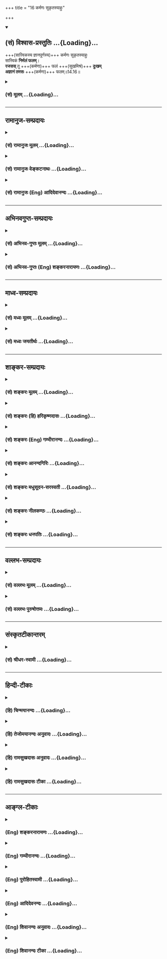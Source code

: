 +++
title = "16 कर्मणः सुकृतस्याहुः"

+++
<div class="js_include" newlevelforh1="2" title="(सं) विश्वास-प्रस्तुतिः" unfilled url="/mahAbhAratam/vyAsaH/shlokashaH/06-bhIShma-parva/03-bhagavad-gItA-parva/saMskRtam/vishvAsa-prastutiH/14_guNa-traya-vibhAga-y/16_karmaNaH_sukRtasy.md">
<details open><summary><h2>(सं) विश्वास-प्रस्तुतिः ...{Loading}...</h2></summary>

+++(सात्त्विकस्य ज्ञानपूर्णस्य)+++ कर्मणः सुकृतस्याहुः  
सात्त्विकं **निर्मलं फलम्**।  
**रजसस्** तु +++(कर्मणा)+++ फलं +++(सुखमिश्रं)+++ **दुःखम्**  
**अज्ञानं तमसः** +++(कर्मणा)+++ फलम्॥14.16॥
</details>
</div>
<div class="js_include collapsed" newlevelforh1="3" title="(सं) मूलम्" unfilled url="/mahAbhAratam/vyAsaH/shlokashaH/06-bhIShma-parva/03-bhagavad-gItA-parva/saMskRtam/mUlam/14_guNa-traya-vibhAga-y/16_karmaNaH_sukRtasy.md">
<details><summary><h3>(सं) मूलम् ...{Loading}...</h3></summary>

कर्मणः सुकृतस्याहुः सात्त्विकं निर्मलं फलम्।  
रजसस्तु फलं दुःखमज्ञानं तमसः फलम्।।14.16।।
</details>
</div>


_________________
## रामानुज-सम्प्रदायः
<div class="js_include collapsed" newlevelforh1="3" title="(सं) रामानुजः मूलम्" unfilled url="/mahAbhAratam/vyAsaH/shlokashaH/06-bhIShma-parva/03-bhagavad-gItA-parva/saMskRtam/rAmAnujaH/mUlam/14_guNa-traya-vibhAga-y/16_karmaNaH_sukRtasy.md">
<details><summary><h3>(सं) रामानुजः मूलम् ...{Loading}...</h3></summary>

।।14.16।।  
एवं सत्त्ववृद्धौ मरणम् उपगम्य  
आत्मविदां कुले जातेन  
अनुष्ठितस्य **सुकृतस्य** फलाभिसन्धि-रहितस्य+++(5)+++ मदाराधन-रूपस्य **कर्मणः फलं**  
पुनः अपि ततः अधिकसत्त्वजनितं **निर्मलं** दुःखगन्धरहितं भवति;  
इति आहुः सत्त्वगुणपरिणामविदः। 

अन्त्यकालप्रवृद्धस्य **रजसः तु फलं** फल-साधन-कर्म-सङ्गिकुले+++(5)+++ जन्म;  
फलाभिसन्धि-पूर्वक-कर्मारम्भ--तत्-फलानुभव-पुनर्-जन्म--रजो-वृद्धि-फलाभिसन्धि-पूर्वक-कर्मारम्भ--परम्परा-रूपं  
सांसारिकं दुख-प्रायम् एव  
इति आहुः तद्-गुणयाथात्म्यविदः।

**अज्ञानं तमसः फलम्**  
एवम् अन्तकालप्रवृद्धस्य तमसः फलम् अज्ञान-परम्परारूपम्।  


</details>
</div>
<div class="js_include collapsed" newlevelforh1="3" title="(सं) रामानुजः वेङ्कटनाथः" unfilled url="/mahAbhAratam/vyAsaH/shlokashaH/06-bhIShma-parva/03-bhagavad-gItA-parva/saMskRtam/rAmAnujaH/venkaTanAthaH/14_guNa-traya-vibhAga-y/16_karmaNaH_sukRtasy.md">
<details><summary><h3>(सं) रामानुजः वेङ्कटनाथः ...{Loading}...</h3></summary>

  
  
।।14.16।। No commentary.

</details>
</div>
<div class="js_include collapsed" newlevelforh1="3" title="(सं) रामानुजः (Eng) आदिदेवानन्दः" unfilled url="/mahAbhAratam/vyAsaH/shlokashaH/06-bhIShma-parva/03-bhagavad-gItA-parva/saMskRtam/rAmAnujaH/english/AdidevAnandaH/14_guNa-traya-vibhAga-y/16_karmaNaH_sukRtasy.md">
<details><summary><h3>(सं) रामानुजः (Eng) आदिदेवानन्दः ...{Loading}...</h3></summary>

14.16 Thus, the 'fruit of a good deed,' namely, disinterested work in the form of My worship, performed by one who dies when Sattva prevails -
is birth in the family of those who know the self. There he acires more Sattva than before and the self becomes more pure, namely, devoid of the slightest vestige of suffering. So say those who know about the development of Sattva. But the 'fruit of Rajas,' dominating at the time of death, is 'suffering in Samsara.' In consists in successive births in families attached to actions for the sake of fruits. Rirth of this type increases Rajas further, resulting in actions for gaining their fruits.
So say those who know about the developments of this Guna. 'Ignorance'
is the result of Tamas. The fruit of Tamas dominating at the time of death, is successive conditions of ignorance. What are the results derived from Sattva etc.; To this, He answers:

</details>
</div>


_________________
## अभिनवगुप्त-सम्प्रदायः
<div class="js_include collapsed" newlevelforh1="3" title="(सं) अभिनव-गुप्तः मूलम्" unfilled url="/mahAbhAratam/vyAsaH/shlokashaH/06-bhIShma-parva/03-bhagavad-gItA-parva/saMskRtam/abhinava-guptaH/mUlam/14_guNa-traya-vibhAga-y/16_karmaNaH_sukRtasy.md">
<details><summary><h3>(सं) अभिनव-गुप्तः मूलम् ...{Loading}...</h3></summary>

।।14.16 -- 14.20।। कर्मण इत्यादि अश्नुते इत्यन्तम्। अत्र केचिदसंबद्धाः
श्लोकाः कल्पिताः; पुनरुक्तत्वात् ( पुनरुक्तार्थत्वात्) ते त्याज्या एव।
एतद्गुणातीतवृत्तिस्तु +++(N गुणातीतश्रुतिस्तु)+++ मोक्षायैव कल्पते।

</details>
</div>
<div class="js_include collapsed" newlevelforh1="3" title="(सं) अभिनव-गुप्तः (Eng) शङ्करनारायणः" unfilled url="/mahAbhAratam/vyAsaH/shlokashaH/06-bhIShma-parva/03-bhagavad-gItA-parva/saMskRtam/abhinava-guptaH/english/shankaranArAyaNaH/14_guNa-traya-vibhAga-y/16_karmaNaH_sukRtasy.md">
<details><summary><h3>(सं) अभिनव-गुप्तः (Eng) शङ्करनारायणः ...{Loading}...</h3></summary>

14.16 See Comment under 14.20

</details>
</div>


_________________
## माध्व-सम्प्रदायः
<div class="js_include collapsed" newlevelforh1="3" title="(सं) मध्वः मूलम्" unfilled url="/mahAbhAratam/vyAsaH/shlokashaH/06-bhIShma-parva/03-bhagavad-gItA-parva/saMskRtam/madhvaH/mUlam/14_guNa-traya-vibhAga-y/16_karmaNaH_sukRtasy.md">
<details><summary><h3>(सं) मध्वः मूलम् ...{Loading}...</h3></summary>

।।14.16।। रजसस्तु फलं दुःखमित्यल्पसुखं दुःखम्। तथा हि शार्कराक्षशाखायाम्
-- रजसो ह्येव जायते मात्रया सुखं दुःखं तस्मात्तान्सुखिनो दुःखिन
इत्याचक्षते इति। अन्यथा दुःखस्यातिकष्टत्वात्तमोधिकत्वं रजसो न स्यात्।

</details>
</div>
<div class="js_include collapsed" newlevelforh1="3" title="(सं) मध्वः जयतीर्थः" unfilled url="/mahAbhAratam/vyAsaH/shlokashaH/06-bhIShma-parva/03-bhagavad-gItA-parva/saMskRtam/madhvaH/jayatIrthaH/14_guNa-traya-vibhAga-y/16_karmaNaH_sukRtasy.md">
<details><summary><h3>(सं) मध्वः जयतीर्थः ...{Loading}...</h3></summary>

।।14.16।। दुःखशब्दः केवलदुःखवाचीत्यन्यथाप्रतीतिनिरासायाह **रजस** इति।
दुःखशब्देनोच्यत इति शेषः। तत्कथं इत्यत उक्तम् **अल्पे**ति।
अल्पत्वात्सुखस्याविवक्षेति भावः। कुतः इत्यत आह -- **तथा ही**ति। रजस इति
पञ्चमी। मात्रयेति सुखविशेषणम्। स्तोकात्मकं सुखं दुःखं चेत्यर्थः। तान्
राजसकर्मिणः। केवलदुःखार्थाङ्गीकारे बाधकं चाह -- **अन्यथे**ति।
**अतिकष्टत्वा**त् ज्ञानादपि कष्टत्वात्। तत्फलकस्य रजसः। तथा चमध्ये
तिष्ठन्ति राजसाः ৷৷. अधो गच्छिन्ति तामसाः। \[14।18\] इत्याद्ययुक्तं
स्यादिति भावः।

</details>
</div>


_________________
## शाङ्कर-सम्प्रदायः
<div class="js_include collapsed" newlevelforh1="3" title="(सं) शङ्करः मूलम्" unfilled url="/mahAbhAratam/vyAsaH/shlokashaH/06-bhIShma-parva/03-bhagavad-gItA-parva/saMskRtam/shankaraH/mUlam/14_guNa-traya-vibhAga-y/16_karmaNaH_sukRtasy.md">
<details><summary><h3>(सं) शङ्करः मूलम् ...{Loading}...</h3></summary>

।।14.16।। --,**कर्मणः सुकृतस्य** सात्त्विकस्य इत्यर्थः; **आहुः** शिष्टाः
**सात्त्विकम्** एव **निर्मलं फलम्** इति। **रजसस्तु फलं दुःखं** राजसस्य
कर्मणः इत्यर्थः; कर्माधिकारात् फलम् अपि दुःखम् एव; कारणानुरूप्यात्
राजसमेव। तथा **अज्ञानं तमसः** तामसस्य कर्मणः अधर्मस्य पूर्ववत्।। किं च
गुणेभ्यो भवति --,

</details>
</div>
<div class="js_include collapsed" newlevelforh1="3" title="(सं) शङ्करः (हि) हरिकृष्णदासः" unfilled url="/mahAbhAratam/vyAsaH/shlokashaH/06-bhIShma-parva/03-bhagavad-gItA-parva/saMskRtam/shankaraH/hindI/harikRShNadAsaH/14_guNa-traya-vibhAga-y/16_karmaNaH_sukRtasy.md">
<details><summary><h3>(सं) शङ्करः (हि) हरिकृष्णदासः ...{Loading}...</h3></summary>

।।14.16।। पहले कहे हुए श्लोकोंके अर्थका ही सार कहा जाता है --, श्रेष्ठ
पुरुषोंने शुभ कर्मका; अर्थात् सात्त्विक कर्मका फल सात्त्विक और निर्मल ही
बतलाया है; तथा राजस कर्मका फल दुःख बतलाया है; अर्थात् कर्माधिकारसे राजस
कर्मका फल भी अपने कारणके अनुसार दुःखरूप राजस ही होता है ( ऐसा कहा है )
और वैसे ही; तामसरूप अधर्मका -- पापकर्मका फल अज्ञान बतलाया है।

</details>
</div>
<div class="js_include collapsed" newlevelforh1="3" title="(सं) शङ्करः (Eng) गम्भीरानन्दः" unfilled url="/mahAbhAratam/vyAsaH/shlokashaH/06-bhIShma-parva/03-bhagavad-gItA-parva/saMskRtam/shankaraH/english/gambhIrAnandaH/14_guNa-traya-vibhAga-y/16_karmaNaH_sukRtasy.md">
<details><summary><h3>(सं) शङ्करः (Eng) गम्भीरानन्दः ...{Loading}...</h3></summary>

14.16 Ahuh, they, the wise persons, say; that phalam, the result;
sukrtasya, of good; karmanah, work, i.e. acts having the sattva ality;
is verily nirmalam, pure; and is sattvikam, born of sattva. Tu, but;
phalam, the result; rajasah, of rajas, i.e. of acts that have the alitty
of rajas-for the topic relates to actions; is duhkham, sorrow. In
accordance with its cause, the result too is indeed sorrow, a product of
rajas. So also ajnanam, ignorance; is, as before, (the result) tamasah,
of tamas, of unrighteous acts that have the ality of tamas. What else
results from the alities;

</details>
</div>
<div class="js_include collapsed" newlevelforh1="3" title="(सं) शङ्करः आनन्दगिरिः" unfilled url="/mahAbhAratam/vyAsaH/shlokashaH/06-bhIShma-parva/03-bhagavad-gItA-parva/saMskRtam/shankaraH/AnandagiriH/14_guNa-traya-vibhAga-y/16_karmaNaH_sukRtasy.md">
<details><summary><h3>(सं) शङ्करः आनन्दगिरिः ...{Loading}...</h3></summary>

।।14.16।। भावानां फलमुक्त्वा सात्त्विकादीनां कर्मणां फलमाह --
**अतीतेति।** सुकृतस्य शोभनस्य कृतस्य पुण्यस्येत्यर्थः।
सात्त्विकस्याशुद्धिरहितस्येति यावत्। सात्त्विकं सत्त्वेन निर्वृत्तं
निर्मलं रजस्तमःसमुद्भवान्मलान्निष्क्रान्तम्। रजश्शब्दस्य राजसे कर्मणि
कुतो वृत्तिस्तत्राह -- **कर्मेति।** दुःखमेव दुःखबहुलं सुखमेवेत्यर्थः।
कथमित्थं व्याख्यायते तत्राह -- **कारणेति।** पापमिश्रस्य पुण्यस्य
रजोनिमित्तस्य कारणत्वात्तदनुरोधात्फलमपि रजोनिमित्तं यथोक्तं
युक्तमित्यर्थः। अज्ञानमविवेकप्रायं दुःखं तामसाधर्मफलमित्याह --
**तथेति।**

</details>
</div>
<div class="js_include collapsed" newlevelforh1="3" title="(सं) शङ्करः मधुसूदन-सरस्वती" unfilled url="/mahAbhAratam/vyAsaH/shlokashaH/06-bhIShma-parva/03-bhagavad-gItA-parva/saMskRtam/shankaraH/madhusUdana-sarasvatI/14_guNa-traya-vibhAga-y/16_karmaNaH_sukRtasy.md">
<details><summary><h3>(सं) शङ्करः मधुसूदन-सरस्वती ...{Loading}...</h3></summary>

।।14.16।। इदानीं स्वानुरूपकर्मद्वारा सत्त्वादीनां विचित्रफलतां
संक्षिप्याह -- सुकृतस्य सात्त्विकस्य कर्मणो धर्मस्य सात्त्विकं सत्त्वेन
निर्वृत्तं निर्मलं रजस्तमोमलामिश्रितं सुखं फलमाहुः परमर्षयः। रजसो
राजसस्य तु कर्मणः पापमिश्रस्य पुण्यस्य फलं राजसं दुःखं दुःखबहुलमल्पसुखं।
कारणानुरूप्यात्कार्यस्य। अज्ञानमविवेकप्रायं दुःखं तामसं तमसस्तामसस्य
कर्मणोऽधर्मस्य फलमाहुरित्यनुषज्यते। सात्त्विकादिकर्मलक्षणं चनियतं
सङ्गरहितम् इत्यादिनाष्टादशे वक्ष्यति। अत्र रजस्तमःशब्दौ तत्कार्ये कर्मणि
प्रयुक्तौ कार्यकरणयोरभेदोपचारातगोभिः श्रीणीत मत्सरम् इत्यत्र यथा
गोशब्दस्तत्प्रभवे पयसि; यथावाधान्यमसि धिनुहि देवान् इत्यत्र
धान्यशब्दस्तत्प्रभवे तण्डुले; तत्र पयस्तण्डुलयोरिवात्रापि कर्मणः
प्रकृतत्वात्।

</details>
</div>
<div class="js_include collapsed" newlevelforh1="3" title="(सं) शङ्करः नीलकण्ठः" unfilled url="/mahAbhAratam/vyAsaH/shlokashaH/06-bhIShma-parva/03-bhagavad-gItA-parva/saMskRtam/shankaraH/nIlakaNThaH/14_guNa-traya-vibhAga-y/16_karmaNaH_sukRtasy.md">
<details><summary><h3>(सं) शङ्करः नीलकण्ठः ...{Loading}...</h3></summary>

।।14.16।। सुकृतस्य सात्त्विकस्य कर्मणः फलं निर्मलं दुःखाज्ञानमलशून्यं
सात्त्विकं ज्ञानवैराग्यादिकम्। रजसो राजसस्य कर्मणः फलं दुःखम्।
तमसस्तामसस्य कर्मणः फलं अज्ञानम्। सात्विकादिकर्मलक्षणं चनियतं सङ्गरहितम्
इत्यादिनाऽष्टादशे वक्ष्यति।

</details>
</div>
<div class="js_include collapsed" newlevelforh1="3" title="(सं) शङ्करः धनपतिः" unfilled url="/mahAbhAratam/vyAsaH/shlokashaH/06-bhIShma-parva/03-bhagavad-gItA-parva/saMskRtam/shankaraH/dhanapatiH/14_guNa-traya-vibhAga-y/16_karmaNaH_sukRtasy.md">
<details><summary><h3>(सं) शङ्करः धनपतिः ...{Loading}...</h3></summary>

।।14.16।। अतीतश्लोकयोः सत्त्वादीनां स्वानुरुपकर्मद्वारेण
विचित्रफलहेतुत्वस्य प्रतिपादकयोरर्थं संक्षिप्याह। कर्मणः सुकृतस्य
पुण्यस्य सात्त्विकस्य सत्त्वकार्यस्याशुद्धिरहितस्येत्यर्थः। सात्त्विकं
सत्त्वेन निर्वृत्तमेव निर्मलं रजस्तमःसंक्षिप्याह। कर्मणः सुकृतस्य
पुण्यस्य सात्त्विकस्य सत्त्वकार्यस्याशुद्धिरहितस्येत्यर्थः। सात्त्विकं
सत्त्वेन निर्वृत्तमेव निर्मलं रजस्तमःसमुद्भवान्मलाद्रहितं स्वर्गलोकादिषु
भोग्यं सुखं फलमाहुः शिष्टाः। रजसस्तु राजसस्य कर्मण इत्यर्थः। कर्मण इति
प्रकान्तत्वात् मर्त्यलोके भुज्यमानं कारणानुरुपं राजसं दुःखमेव आहुः। तथा
तमसस्तामसस्य कर्मणोऽधर्मस्य पश्वादियोनिषु परिदृश्यमानमज्ञानं फलमाहुः।

</details>
</div>


_________________
## वल्लभ-सम्प्रदायः
<div class="js_include collapsed" newlevelforh1="3" title="(सं) वल्लभः मूलम्" unfilled url="/mahAbhAratam/vyAsaH/shlokashaH/06-bhIShma-parva/03-bhagavad-gItA-parva/saMskRtam/vallabhaH/mUlam/14_guNa-traya-vibhAga-y/16_karmaNaH_sukRtasy.md">
<details><summary><h3>(सं) वल्लभः मूलम् ...{Loading}...</h3></summary>

।।14.16।। अमरणसमये इह तु फलं सुकृतस्य सत्त्वेन कृतस्य कर्मणः पुण्यरूपस्य
निर्मलं भवति दुःखगन्धरहितं अज्ञानादिगन्धरहितं च। रजसस्तु दुःखमज्ञानं
तमसः कर्मणः फलं येन च पुनः पुनर्जन्ममरणपर्यावर्त्तेऽपि विवेकाभाव एव
भवति। यद्यपिरजः कर्मणि \[14।9\] इति वाक्यात्कर्ममात्रसम्बन्धो राजस एव
तथापि मतान्तररीत्याऽऽह -- कर्मणः सुकृतस्येति। सर्वमेव हि गौणम्। सत्त्वेन
कृतस्य कर्मणः सात्त्विकस्य सुकृतपदवाच्यस्य फलमपि सात्त्विकं निर्मलं
प्रकाशबहुलं भवति; सुखं चेत्याहुः कापिलाः।

</details>
</div>
<div class="js_include collapsed" newlevelforh1="3" title="(सं) वल्लभः पुरुषोत्तमः" unfilled url="/mahAbhAratam/vyAsaH/shlokashaH/06-bhIShma-parva/03-bhagavad-gItA-parva/saMskRtam/vallabhaH/puruShottamaH/14_guNa-traya-vibhAga-y/16_karmaNaH_sukRtasy.md">
<details><summary><h3>(सं) वल्लभः पुरुषोत्तमः ...{Loading}...</h3></summary>

  
  
।।14.16।। तथाजातानां किं फलं इत्यत आह -- कर्मण इति। सुकृतस्य सुष्ठु
भगवदाज्ञया भगवत्तोषहेतुत्वेन कृतस्य सात्त्विकस्य कर्मणः सात्त्विकं
विष्णुप्रसादात्मकं निर्मलं दोषरहितं फलमाहुः व्यासकपिलादय इत्यर्थः। तु
पुनः रजसो राजसकर्मणो दुःखं संसारात्मकं फलमाहुः। तथा तमसः कर्मणोऽज्ञानं
भगवद्वैमुख्यात्मकं फलमाहुः। कर्मस्वरूपं चाऽग्रेऽष्टादशे \[श्लो.2325\]
वक्ष्यति।  
  

</details>
</div>


_________________
## संस्कृतटीकान्तरम्
<div class="js_include collapsed" newlevelforh1="3" title="(सं) श्रीधर-स्वामी" unfilled url="/mahAbhAratam/vyAsaH/shlokashaH/06-bhIShma-parva/03-bhagavad-gItA-parva/saMskRtam/shrIdhara-svAmI/14_guNa-traya-vibhAga-y/16_karmaNaH_sukRtasy.md">
<details><summary><h3>(सं) श्रीधर-स्वामी ...{Loading}...</h3></summary>

।।14.16।। इदानीं सत्त्वादीनां स्वानुरूपकर्मद्वारेण विचित्रफलहेतुत्वमाह
**-- कर्मण इति**। सुकृतस्य सात्त्विककर्मणः सात्त्विकं सत्त्वप्रधानं
निर्मलं प्रकाशबहुलं सुखं फलमाहुः कपिलादयः। रजस इति राजसस्य कर्मण
इत्यर्थः। कर्मफलकथनस्य प्राकृतत्वात्तस्य दुःखं फलमाहुः। तमस इति तामसस्य
कर्मण इत्यर्थः। तस्याज्ञानं मूढत्वं फलमाहुः। सात्त्विकादिकर्मलक्षणं
चनियतं सङ्गरहितं इत्यादिनाऽष्टादशे वक्ष्यति।

</details>
</div>


_________________
## हिन्दी-टीकाः
<div class="js_include collapsed" newlevelforh1="3" title="(हि) चिन्मयानन्दः" unfilled url="/mahAbhAratam/vyAsaH/shlokashaH/06-bhIShma-parva/03-bhagavad-gItA-parva/hindI/chinmayAnandaH/14_guNa-traya-vibhAga-y/16_karmaNaH_sukRtasy.md">
<details><summary><h3>(हि) चिन्मयानन्दः ...{Loading}...</h3></summary>

।।14.16।। इस श्लोक में संभाषण कुशल भगवान् श्रीकृष्ण पूर्व के श्लोकों में
कथित विषय को ही साररूप से वर्णन करते हैं। प्रत्येक गुण के प्रवृद्ध होने
पर जो फल प्राप्त होते हैं उनका निर्देश यहाँ एक ही स्थान पर किया गया
है। शुभ कर्मों का फल सात्विक और निर्मल कहा गया है। सावधानीपूर्वक अध्ययन
करने पर हमें ज्ञात होगा कि अन्तकरण का विचार ही समस्त कर्मों का जनक है
विचार बोये गये बीज हैं; तो कर्म हैं अर्जित की गयी उपज। घासपात के बीजों
से मात्र घास ही उत्पन्न होगी वैसे ही अशुभ संकल्पों से अशुभ कर्म ही
होंगे। बाह्य जगत् में व्यक्त हुए ये अशुभ कर्म दुष्प्रवृत्तियों का
संवर्धन करते हैं और इस प्रकार मन के विक्षेप शतगुणित हो जाते हैं। यदि कोई
पुरुष सेवा और भक्ति; स्नेह और दया; क्षमा और करुणा का शान्त; सन्तुष्ट;
प्रसन्न और पवित्र जीवन जीता है; तो निश्चय ही ऐसा जीवन उसके सात्विक
स्वभाव का ही परिचायक है। यह तथ्य जैसे सिद्धान्तत सत्य है वैसे ही लौकिक
अनुभव के द्वारा भी सिद्ध होता है। ऐसे आदर्श जीवन जीने वाले पुरुष को
अवश्य ही अन्तकरण की शुद्धि प्राप्त होती है। यहाँ यह प्रश्न सम्भव हो सकता
है कि यदि वर्तमान जीवन में कोई व्यक्ति अत्यन्त अधपतित है; तो किस प्रकार
वह अपना उद्धार प्रारम्भ कर सकता है। यदि कर्म विचारों की अभिव्यक्ति हैं;
और अन्तकरण में स्थित विचारों का स्वरूप अशुभ है; तो ऐसे व्यक्ति के
विचारों के आमूल परिवर्तन की अपेक्षा हम कैसे कर सकते हैं विश्व के सभी
धर्मों में अपनी विधि और निषेध की भाषा में इस प्रश्न का उत्तर एक मत से
यही दिया गया है कि सत्य के साधकों; भगवान् के भक्तों और संस्कृति के
समुपासकों को सदाचार और नैतिकता का आदर्श जीवन जीने का प्रयत्न करना चाहिए।
वैचारिक परिवर्तन का यह प्रथम चरण है। इसमें कोई सन्देह नहीं कि मन को
अनुशासित करना और विचारों के स्वरूप को परिवर्तित करना सरल कार्य नहीं है
किन्तु कर्मों के प्रकार को परिवर्तित करना और अपने बाह्य आचरण और व्यवहार
को संयमित करना अपेक्षाकृत सरल कार्य है। इसलिए; सदाचार और अनुशासित
व्यवहार आत्मोत्थान की महान् योजना के प्रारम्भिक चरण माने गये हैं। सदाचार
के पालन से शनैशनै सद्विचारों का निर्माण भी प्रारम्भ हो जाता है। यही कारण
है कि सभी राष्ट्रों की संस्कृतियों में बालकों से कुछ नियमों के पालन का
आग्रह किया जाता है; जैसे श्रेष्ठजनों का आदर; आज्ञाओं का पालन; असत्य का
त्याग; शास्त्रों का स्वाध्याय; शिक्षा; स्वच्छता आदि। जब बालक से इन
नियमों का पालन करने को कहा जाता है; तब सम्भवत उन्हें ये सब नियम क्रूर
नियम प्रतीत होते हैं; जिनका पालन करते हुए उन्हें जीने के लिए बाध्य किया
जाता है। तथापि; दीर्घकाल की अवधि में अनजाने ही ये नियम बालकों के विचारों
को अनुशासित करते हैं। सदाचार से मन सात्विक और निर्मल बन जाता है। इससे
प्राप्त होने वाले फल; मनप्रसाद; न्यूनतम विक्षेप; चित्त की एकाग्रता;
श्रद्धा; भक्ति; जिज्ञासा इत्यादि है। विकार और विक्षेप ये मन की
अशुद्धियां हैं; जो अशुभ कर्मों से और अधिक प्रवृद्ध होती हैं। सत्कर्म
अपने स्वभाव से ही मनोद्वेगों को नष्ट करके मन को शान्त और प्रसन्न करते
हैं। रजोगुण का फल दुख और तमोगुण का फल अज्ञान है। पूर्वोक्त विवेचन के
प्रकाश में भगवान् के इस कथन को समझना कठिन नहीं है। सत्त्व; रज और तम इन
तीन गुणों का लक्षण क्रमश विवेक; विक्षेप और आवरण है। अत साधक का अधिक से
अधिक प्रयत्न सत्वगुण में स्थिति की प्राप्ति के लिए होना चाहिए क्योंकि
सक्रिय शान्ति की स्थिति ही सत्त्व है; जो मनुष्य के आन्तरिक जीवन का
रचनात्मक क्षण होता है। इन गुणों से क्या उत्पन्न होता है सुनो

</details>
</div>
<div class="js_include collapsed" newlevelforh1="3" title="(हि) तेजोमयानन्दः अनुवादः" unfilled url="/mahAbhAratam/vyAsaH/shlokashaH/06-bhIShma-parva/03-bhagavad-gItA-parva/hindI/tejomayAnandaH/anuvAdaH/14_guNa-traya-vibhAga-y/16_karmaNaH_sukRtasy.md">
<details><summary><h3>(हि) तेजोमयानन्दः अनुवादः ...{Loading}...</h3></summary>

।।14.16।। शुभ कर्म का फल सात्विक और निर्मल कहा गया है; रजोगुण का फल दु;ख
और तमोगुण का फल अज्ञान है।।

</details>
</div>
<div class="js_include collapsed" newlevelforh1="3" title="(हि) रामसुखदासः अनुवादः" unfilled url="/mahAbhAratam/vyAsaH/shlokashaH/06-bhIShma-parva/03-bhagavad-gItA-parva/hindI/rAmasukhadAsaH/anuvAdaH/14_guNa-traya-vibhAga-y/16_karmaNaH_sukRtasy.md">
<details><summary><h3>(हि) रामसुखदासः अनुवादः ...{Loading}...</h3></summary>

।।14.16।। (विवेकी पुरुषोंने) शुभ-कर्मका तो सात्त्विक निर्मल फल कहा है,
राजस कर्मका फल दुःख कहा है और तामस कर्मका फल अज्ञान (मूढ़ता) कहा है।

</details>
</div>
<div class="js_include collapsed" newlevelforh1="3" title="(हि) रामसुखदासः टीका" unfilled url="/mahAbhAratam/vyAsaH/shlokashaH/06-bhIShma-parva/03-bhagavad-gItA-parva/hindI/rAmasukhadAsaH/TIkA/14_guNa-traya-vibhAga-y/16_karmaNaH_sukRtasy.md">
<details><summary><h3>(हि) रामसुखदासः टीका ...{Loading}...</h3></summary>

।।14.16।।***व्याख्या --***  \[वास्तवमें कर्म न सात्त्विक होते हैं; न
राजस होते हैं और न तामस ही होते हैं। सभी कर्म क्रियामात्र ही होते हैं।
वास्तवमें उन कर्मोंको करनेवाला कर्ता ही सात्त्विक; राजस और तामस होता है।
सात्त्विक कर्ताके द्वारा किया हुआ कर्म सात्त्विक; राजस कर्ताके द्वारा
किया हुआ कर्म राजस और तामस कर्ताके द्वारा किया हुआ कर्म तामस कहा जाता
है। \]**कर्मणः सुकृतस्याहुः सात्त्विकं निर्मलं फलम् --** सत्त्वगुणका
स्वरूप निर्मल; स्वच्छ; निर्विकार है। अतः सत्त्वगुणवाला कर्ता जो कर्म
करेगा; वह कर्म सात्त्विक ही होगा क्योंकि कर्म कर्ताका ही रूप होता है। इस
सात्त्विक कर्मके फलरूपमें जो परिस्थिति बनेगी; वह भी वैसे ही शुद्ध;
निर्मल; सुखदायी होगी। फलेच्छारहित होकर कर्म करनेपर भी जबतक सत्त्वगुणके
साथ कर्ताका सम्बन्ध रहता है; तबतक उसकी,सात्त्विक कर्ता संज्ञा होती है और
तभीतक उसके कर्मोंका फल बनता है। परन्तु जब गुणोंसे सर्वथा सम्बन्धविच्छेद
हो जाता है; तब उसकी सात्त्विक कर्ता संज्ञा नहीं होती और उसके द्वारा किये
हुए कर्मोंका फल भी नहीं बनता; प्रत्युत उसके द्वारा किये हुए कर्म अकर्म
हो जाते हैं।**रजसस्तु फलं दुःखम् --** रजोगुणका स्वरूप रागात्मक है। अतः
रागवाले कर्ताके द्वारा जो कर्म होगा; वह कर्म भी राजस ही होगा और उस राजस
कर्मका फल भोग होगा। तात्पर्य है कि उस राजस कर्मसे पदार्थोंका भोग होगा;
शरीरमें सुखआराम आदिका भोग होगा; संसारमें आदरसत्कार आदिका भोग होगा; और
मरनेके बाद स्वर्गादि लोकोंके भोगोंकी प्राप्ति होगी। परन्तु ये जितने भी
सम्बन्धजन्य भोग हैं; वे सबकेसब दुःखोंके ही कारण हैं -- **ये हि
संस्पर्शजा भोगा दुःखयोनय एव ते** (गीता 5। 22) अर्थात् जन्ममरण देनेवाले
हैं। इसी दृष्टिसे भगवान्ने यहाँ राजस कर्मका फल दुःख कहा है। रजोगुणसे दो
चीजें पैदा होती हैं -- पाप और दुःख। रजोगुणी मनुष्य वर्तमानमें पाप करता
है और परिणाममें उन पापोंका फल दुःख भोगता है। तीसरे अध्यायके छत्तीसवें
श्लोकमें अर्जुनके द्वारा मनुष्य न चाहता हुआ भी पाप क्यों करता है ऐसा
पूछनेपर उत्तरमें भगवान्ने रजोगुणसे उत्पन्न होनेवाली कामनाको ही पाप
करानेमें हेतु बताया है**अज्ञानं तमसः फलम् --** तमोगुणका स्वरूप मोहनात्मक
है। अतः मोहवाला तामस कर्ता परिणाम; हिंसा; हानि; और सामर्थ्यको न देखकर
मूढ़तापूर्वक जो कुछ कर्म करेगा; वह कर्म तामस ही होगा और उस तामस कर्मका
फल अज्ञान अर्थात् अज्ञानबहुल योनियोंकी प्राप्ति ही होगा। उस कर्मके
अनुसार उसका पशु; पक्षी; कीट; पतङ्ग; वृक्ष; लता; पहाड़ आदि मूढ़योनियोंमें
जन्म होगा; जिनमें अज्ञान(मूढ़ता) की मुख्यता रहती है। इस श्लोकका निष्कर्ष
यह निकला कि सात्त्विक पुरुषके सामने कैसी परिस्थिति आ जाय; पर उसमें उसको
दुःख नहीं हो सकता। राजस पुरुषके सामने कैसी ही परिस्थिति आ जाय; पर उसमें
उसको सुख नहीं हो,सकता। तामस पुरुषके सामने कैसी ही परिस्थिति आ जाय ; पर
उसमें उसका विवेक जाग्रत् नहीं हो सकता; प्रत्युत उसमें उसकी मूढ़ता ही
रहेगी। गुण (भाव) और परिस्थिति तो कर्मोंके अऩुसार ही बनती है। जबतक गुण
(भाव) और कर्मोंके साथ सम्बन्ध रहता है; तबतक मनुष्य किसी भी परिस्थितिमें
सुखी नहीं हो सकता। जब गुण और कर्मोंके साथ सम्बन्ध नहीं रहता; तब मनुष्य
किसी भी परिस्थितिमें कभी दुःखी नहीं हो सकता और बन्धनमें भी नहीं पड़
सकता। जन्मके होनेमें अन्तकालीन चिन्तन ही मुख्य होता है और अन्तकालीन
चिन्तनके मूलमें गुणोंका बढ़ना होता है तथा गुणोंका बढ़ना कर्मोंके अनुसार
होता है। तात्पर्य है कि मनुष्यका जैसा भाव (गुण) होगा; वैसा यह कर्म करेगा
और जैसा कर्म करेगा; वैसा भाव दृढ़ होगा तथा उस भावके अनुसार अन्तिम चिन्तन
होगा। अतः आगे जन्म होनेमें अन्तकालीन चिन्तन ही मुख्य रहा। चिन्तनके
मूलमें भाव और भावके मूलमें कर्म करता है। इस दृष्टिसे गतिके होनेमें
अन्तिम चिन्तन; भाव (गुण) और कर्म -- ये तीनों कारण हैं। ***सम्बन्ध --***
 पूर्वश्लोकमें भगवान्ने गुणोंकी तात्कालिक वृत्तियोंके बढ़नेपर जो गतियाँ
होती हैं; उनके मूलमें सात्त्विक; राजस और तामस कर्म बताये। अब सात्त्विक;
राजस और तामस कर्मोंके मूलमें गुणोंको बतानेके लिये भगवान् आगेका श्लोक
बताते हैं।

</details>
</div>


_________________
## आङ्ग्ल-टीकाः
<div class="js_include collapsed" newlevelforh1="3" title="(Eng) शङ्करनारायणः" unfilled url="/mahAbhAratam/vyAsaH/shlokashaH/06-bhIShma-parva/03-bhagavad-gItA-parva/english/shankaranArAyaNaH/14_guNa-traya-vibhAga-y/16_karmaNaH_sukRtasy.md">
<details><summary><h3>(Eng) शङ्करनारायणः ...{Loading}...</h3></summary>

14.16. The fruit of good action, they say, is spotless and is of the Sattva; but the fruit of the Rajas is pain, and the fruit of the Tamas is ignorance.

</details>
</div>
<div class="js_include collapsed" newlevelforh1="3" title="(Eng) गम्भीरानन्दः" unfilled url="/mahAbhAratam/vyAsaH/shlokashaH/06-bhIShma-parva/03-bhagavad-gItA-parva/english/gambhIrAnandaH/14_guNa-traya-vibhAga-y/16_karmaNaH_sukRtasy.md">
<details><summary><h3>(Eng) गम्भीरानन्दः ...{Loading}...</h3></summary>

14.16 They say that the result of good work is pure and is born of sattva. But the result of rajas is sorrow; the result of tamas is ignorance.

</details>
</div>
<div class="js_include collapsed" newlevelforh1="3" title="(Eng) पुरोहितस्वामी" unfilled url="/mahAbhAratam/vyAsaH/shlokashaH/06-bhIShma-parva/03-bhagavad-gItA-parva/english/purohitasvAmI/14_guNa-traya-vibhAga-y/16_karmaNaH_sukRtasy.md">
<details><summary><h3>(Eng) पुरोहितस्वामी ...{Loading}...</h3></summary>

14.16 They say the fruit of a meritorious action is spotless and full of purity; the outcome of Passion is misery, and of Ignorance darkness.

</details>
</div>
<div class="js_include collapsed" newlevelforh1="3" title="(Eng) आदिदेवनन्दः" unfilled url="/mahAbhAratam/vyAsaH/shlokashaH/06-bhIShma-parva/03-bhagavad-gItA-parva/english/AdidevanandaH/14_guNa-traya-vibhAga-y/16_karmaNaH_sukRtasy.md">
<details><summary><h3>(Eng) आदिदेवनन्दः ...{Loading}...</h3></summary>

14.16 The fruits of a good deed, they say, is pure and is of the nature of Sattva. But the fruit of Rajas is pain; and the fruit of Tamas is ignorance.

</details>
</div>
<div class="js_include collapsed" newlevelforh1="3" title="(Eng) शिवानन्दः अनुवादः" unfilled url="/mahAbhAratam/vyAsaH/shlokashaH/06-bhIShma-parva/03-bhagavad-gItA-parva/english/shivAnandaH/anuvAdaH/14_guNa-traya-vibhAga-y/16_karmaNaH_sukRtasy.md">
<details><summary><h3>(Eng) शिवानन्दः अनुवादः ...{Loading}...</h3></summary>

14.16 The fruit of good action, they say, is Sattvic and pure, verily the fruit of Rajas is pain, and ignorance is the fruit of Tamas.

</details>
</div>
<div class="js_include collapsed" newlevelforh1="3" title="(Eng) शिवानन्दः टीका" unfilled url="/mahAbhAratam/vyAsaH/shlokashaH/06-bhIShma-parva/03-bhagavad-gItA-parva/english/shivAnandaH/TIkA/14_guNa-traya-vibhAga-y/16_karmaNaH_sukRtasy.md">
<details><summary><h3>(Eng) शिवानन्दः टीका ...{Loading}...</h3></summary>

14.16 कर्मणः of action; सुकृतस्य (of) good; आहुः (they) say; सात्त्विकम्
Sattvic; निर्मलम् pure; फलम् the fruit; रजसः of Rajas; तु verily; फलम्
the fruit; दुःखम् pain; अज्ञानम् ignorance; तमसः of inertia; फलम् the fruit.Commentary Good action Sattvic action. The fruit of good action is both happiness and,knowledge.They The wise.Rajas means Rajasic action as this verse deals with action. The fruit of Rajasic action is bitter.
Rajasic action brings pain; disappointment and dissatisfaction. Rajasic activity leads to greed. When the Rajasic man tries to gratify his original desires; new desires crop up. This opens the door to greed.Tamas Tamasic action; unrighteous deeds or sin (Adharma). There is no knowledge within and no foresight.

</details>
</div>
